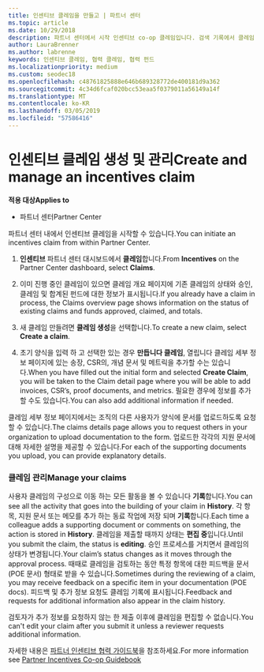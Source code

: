 ```yaml
---
title: 인센티브 클레임을 만들고 | 파트너 센터
ms.topic: article
ms.date: 10/29/2018
description: 파트너 센터에서 시작 인센티브 co-op 클레임입니다. 검색 기록에서 클레임 형성에 해당되는 모든 활동을 볼 수 있습니다.
author: LauraBrenner
ms.author: labrenne
keywords: 인센티브 클레임, 협력 클레임, 협력 펀드
ms.localizationpriority: medium
ms.custom: seodec18
ms.openlocfilehash: c48761825888e646b689328772de400181d9a362
ms.sourcegitcommit: 4c34d6fcaf020bcc53eaa5f0379011a56149a14f
ms.translationtype: MT
ms.contentlocale: ko-KR
ms.lasthandoff: 03/05/2019
ms.locfileid: "57586416"
---
```

# <a name="create-and-manage-an-incentives-claim"></a><span data-ttu-id="13bb9-105">인센티브 클레임 생성 및 관리</span><span class="sxs-lookup"><span data-stu-id="13bb9-105">Create and manage an incentives claim</span></span>

<span data-ttu-id="13bb9-106">**적용 대상**</span><span class="sxs-lookup"><span data-stu-id="13bb9-106">**Applies to**</span></span>
- <span data-ttu-id="13bb9-107">파트너 센터</span><span class="sxs-lookup"><span data-stu-id="13bb9-107">Partner Center</span></span>

<span data-ttu-id="13bb9-108">파트너 센터 내에서 인센티브 클레임을 시작할 수 있습니다.</span><span class="sxs-lookup"><span data-stu-id="13bb9-108">You can initiate an incentives claim from within Partner Center.</span></span> 

1. <span data-ttu-id="13bb9-109">**인센티브** 파트너 센터 대시보드에서 **클레임**합니다.</span><span class="sxs-lookup"><span data-stu-id="13bb9-109">From **Incentives** on the Partner Center dashboard, select **Claims**.</span></span>

2.  <span data-ttu-id="13bb9-110">이미 진행 중인 클레임이 있으면 클레임 개요 페이지에 기존 클레임의 상태와 승인, 클레임 및 합계된 펀드에 대한 정보가 표시됩니다.</span><span class="sxs-lookup"><span data-stu-id="13bb9-110">If you already have a claim in process, the Claims overview page shows information on the status of existing claims and funds approved, claimed, and totals.</span></span>

3.  <span data-ttu-id="13bb9-111">새 클레임 만들려면 **클레임 생성**을 선택합니다.</span><span class="sxs-lookup"><span data-stu-id="13bb9-111">To create a new claim, select **Create a claim**.</span></span>

4.  <span data-ttu-id="13bb9-112">초기 양식을 입력 하 고 선택한 있는 경우 **만듭니다 클레임**, 열립니다 클레임 세부 정보 페이지에 있는 송장, CSR의, 개념 문서 및 메트릭을 추가할 수는 있습니다.</span><span class="sxs-lookup"><span data-stu-id="13bb9-112">When you have filled out the initial form and selected **Create Claim**, you will be taken to the Claim detail page where you will be able to add invoices, CSR’s, proof documents, and metrics.</span></span> <span data-ttu-id="13bb9-113">필요한 경우에 정보를 추가할 수도 있습니다.</span><span class="sxs-lookup"><span data-stu-id="13bb9-113">You can also add additional information if needed.</span></span>

<span data-ttu-id="13bb9-114">클레임 세부 정보 페이지에서는 조직의 다른 사용자가 양식에 문서를 업로드하도록 요청할 수 있습니다.</span><span class="sxs-lookup"><span data-stu-id="13bb9-114">The claims details page allows you to request others in your organization to upload documentation to the form.</span></span> <span data-ttu-id="13bb9-115">업로드한 각각의 지원 문서에 대해 자세한 설명을 제공할 수 있습니다.</span><span class="sxs-lookup"><span data-stu-id="13bb9-115">For each of the supporting documents you upload, you can provide explanatory details.</span></span> 

### <a name="manage-your-claims"></a><span data-ttu-id="13bb9-116">클레임 관리</span><span class="sxs-lookup"><span data-stu-id="13bb9-116">Manage your claims</span></span>

<span data-ttu-id="13bb9-117">사용자 클레임의 구성으로 이동 하는 모든 활동을 볼 수 있습니다 **기록**합니다.</span><span class="sxs-lookup"><span data-stu-id="13bb9-117">You can see all the activity that goes into the building of your claim in **History**.</span></span> <span data-ttu-id="13bb9-118">각 항목, 지원 문서 또는 메모를 추가 하는 동료 작업에 저장 되며 **기록**합니다.</span><span class="sxs-lookup"><span data-stu-id="13bb9-118">Each time a colleague adds a supporting document or comments on something, the action is stored in **History**.</span></span> <span data-ttu-id="13bb9-119">클레임을 제출할 때까지 상태는 **편집 중**입니다.</span><span class="sxs-lookup"><span data-stu-id="13bb9-119">Until you submit the claim, the status is **editing**.</span></span> <span data-ttu-id="13bb9-120">승인 프로세스를 거치면서 클레임의 상태가 변경됩니다.</span><span class="sxs-lookup"><span data-stu-id="13bb9-120">Your claim’s status changes as it moves through the approval process.</span></span> <span data-ttu-id="13bb9-121">때때로 클레임을 검토하는 동안 특정 항목에 대한 피드백을 문서(POE 문서) 형태로 받을 수 있습니다.</span><span class="sxs-lookup"><span data-stu-id="13bb9-121">Sometimes during the reviewing of a claim, you may receive feedback on a specific item in your documentation (POE docs).</span></span> <span data-ttu-id="13bb9-122">피드백 및 추가 정보 요청도 클레임 기록에 표시됩니다.</span><span class="sxs-lookup"><span data-stu-id="13bb9-122">Feedback and requests for additional information also appear in the claim history.</span></span> 

<span data-ttu-id="13bb9-123">검토자가 추가 정보를 요청하지 않는 한 제출 이후에 클레임을 편집할 수 없습니다.</span><span class="sxs-lookup"><span data-stu-id="13bb9-123">You can't edit your claim after you submit it unless a reviewer requests additional information.</span></span>

<span data-ttu-id="13bb9-124">자세한 내용은 [파트너 인센티브 협력 가이드북](https://assets.microsoft.com/coop-guidebook.pdf)을 참조하세요.</span><span class="sxs-lookup"><span data-stu-id="13bb9-124">For more information see [Partner Incentives Co-op Guidebook](https://assets.microsoft.com/coop-guidebook.pdf)</span></span>
